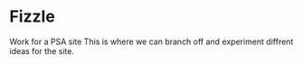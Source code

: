 # Fizzle
Work for a PSA site
This is where we can branch off and experiment diffrent ideas for the site.
